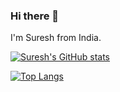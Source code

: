 ### Hi there 👋

<!--
**vj-suresh-sk/vj-suresh-sk** is a ✨ _special_ ✨ repository because its `README.md` (this file) appears on your GitHub profile.

Here are some ideas to get you started:

- 🔭 I’m currently working on ...
- 🌱 I’m currently learning ...
- 👯 I’m looking to collaborate on ...
- 🤔 I’m looking for help with ...
- 💬 Ask me about ...
- 📫 How to reach me: ...
- 😄 Pronouns: ...
- ⚡ Fun fact: ...
-->



I'm Suresh from India.

[![Suresh's GitHub stats](https://github-readme-stats.vercel.app/api?username=vj-suresh-sk)](https://github.com/vj-suresh-sk/github-readme-stats)

[![Top Langs](https://github-readme-stats.vercel.app/api/top-langs/?username=vj-suresh-sk&layout=compact)](https://github.com/vj-suresh-sk/github-readme-stats)
